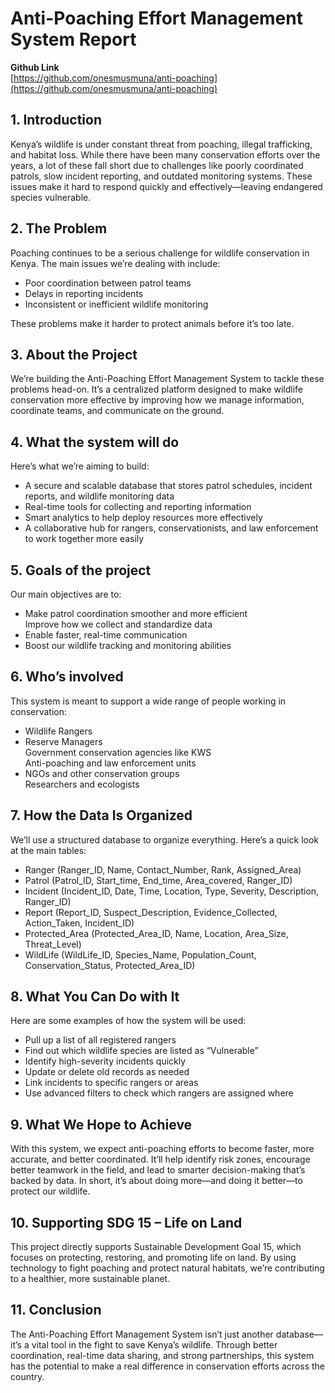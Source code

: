 # **Anti-Poaching Effort Management System Report**

**Github Link**  
[https://github.com/onesmusmuna/anti-poaching](https://github.com/onesmusmuna/anti-poaching)

## **1\. Introduction**

Kenya’s wildlife is under constant threat from poaching, illegal trafficking, and habitat loss. While there have been many conservation efforts over the years, a lot of these fall short due to challenges like poorly coordinated patrols, slow incident reporting, and outdated monitoring systems. These issues make it hard to respond quickly and effectively—leaving endangered species vulnerable.

## **2\. The Problem**

Poaching continues to be a serious challenge for wildlife conservation in Kenya. The main issues we’re dealing with include:

* Poor coordination between patrol teams  
* Delays in reporting incidents  
* Inconsistent or inefficient wildlife monitoring

These problems make it harder to protect animals before it’s too late.

## **3\. About the Project**

We’re building the Anti-Poaching Effort Management System to tackle these problems head-on. It’s a centralized platform designed to make wildlife conservation more effective by improving how we manage information, coordinate teams, and communicate on the ground.

## **4\. What the system will do**

Here’s what we’re aiming to build:

* A secure and scalable database that stores patrol schedules, incident reports, and wildlife monitoring data  
* Real-time tools for collecting and reporting information  
* Smart analytics to help deploy resources more effectively  
* A collaborative hub for rangers, conservationists, and law enforcement to work together more easily

## 5\. Goals of the project

Our main objectives are to:

* Make patrol coordination smoother and more efficient  
  Improve how we collect and standardize data  
* Enable faster, real-time communication  
* Boost our wildlife tracking and monitoring abilities

## 6\. Who’s involved

This system is meant to support a wide range of people working in conservation:

* Wildlife Rangers  
* Reserve Managers  
  Government conservation agencies like KWS  
  Anti-poaching and law enforcement units  
* NGOs and other conservation groups  
  Researchers and ecologists

## 7\. How the Data Is Organized

We’ll use a structured database to organize everything. Here’s a quick look at the main tables:

* Ranger (Ranger\_ID, Name, Contact\_Number, Rank, Assigned\_Area)  
* Patrol (Patrol\_ID, Start\_time, End\_time, Area\_covered, Ranger\_ID)  
* Incident (Incident\_ID, Date, Time, Location, Type, Severity, Description, Ranger\_ID)  
* Report (Report\_ID, Suspect\_Description, Evidence\_Collected, Action\_Taken, Incident\_ID)  
* Protected\_Area (Protected\_Area\_ID, Name, Location, Area\_Size, Threat\_Level)  
* WildLife (WildLife\_ID, Species\_Name, Population\_Count, Conservation\_Status, Protected\_Area\_ID)

## 8\. What You Can Do with It

Here are some examples of how the system will be used:

* Pull up a list of all registered rangers  
* Find out which wildlife species are listed as “Vulnerable”  
* Identify high-severity incidents quickly  
* Update or delete old records as needed  
* Link incidents to specific rangers or areas  
* Use advanced filters to check which rangers are assigned where

## 9\. What We Hope to Achieve

With this system, we expect anti-poaching efforts to become faster, more accurate, and better coordinated. It’ll help identify risk zones, encourage better teamwork in the field, and lead to smarter decision-making that’s backed by data. In short, it’s about doing more—and doing it better—to protect our wildlife.

## 10\. Supporting SDG 15 – Life on Land

This project directly supports Sustainable Development Goal 15, which focuses on protecting, restoring, and promoting life on land. By using technology to fight poaching and protect natural habitats, we’re contributing to a healthier, more sustainable planet.

## 11\. Conclusion

The Anti-Poaching Effort Management System isn’t just another database—it’s a vital tool in the fight to save Kenya’s wildlife. Through better coordination, real-time data sharing, and strong partnerships, this system has the potential to make a real difference in conservation efforts across the country.
